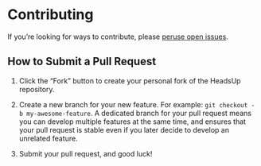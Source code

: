 Contributing
============

If you’re looking for ways to contribute, please [peruse open issues](https://github.com/AChep/HeadsUp/issues?milestone=&q=is%3Aopen).

How to Submit a Pull Request
----------------------------

1. Click the “Fork” button to create your personal fork of the HeadsUp repository.

2. Create a new branch for your new feature. For example: `git checkout -b my-awesome-feature`. A dedicated branch for your pull request means you can develop multiple features at the same time, and ensures that your pull request is stable even if you later decide to develop an unrelated feature.

3. Submit your pull request, and good luck!
